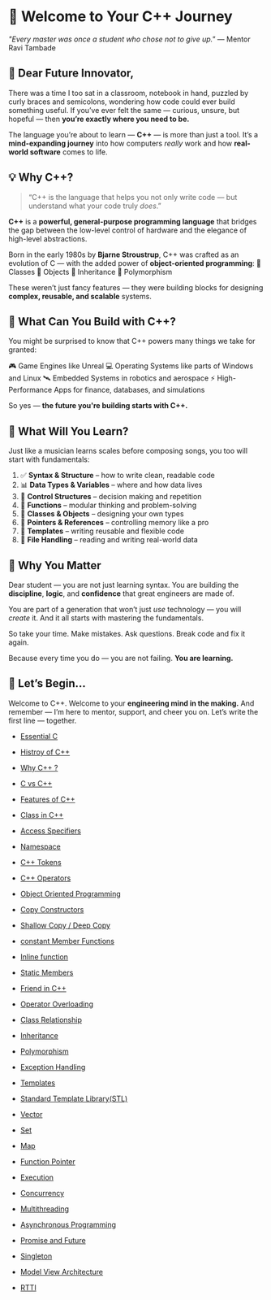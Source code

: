 # 🌱 Welcome to Your C++ Journey

*"Every master was once a student who chose not to give up."*
— Mentor Ravi Tambade


## 👋 Dear Future Innovator,

There was a time I too sat in a classroom, notebook in hand, puzzled by curly braces and semicolons, wondering how code could ever build something useful. If you’ve ever felt the same — curious, unsure, but hopeful — then **you’re exactly where you need to be.**

The language you’re about to learn — **C++** — is more than just a tool.
It’s a **mind-expanding journey** into how computers *really* work and how **real-world software** comes to life.

## 💡 Why C++?

> “C++ is the language that helps you not only write code — but understand what your code truly *does*.”

**C++** is a **powerful, general-purpose programming language** that bridges the gap between the low-level control of hardware and the elegance of high-level abstractions.

Born in the early 1980s by **Bjarne Stroustrup**, C++ was crafted as an evolution of C — with the added power of **object-oriented programming**:
🔹 Classes
🔹 Objects
🔹 Inheritance
🔹 Polymorphism

These weren’t just fancy features — they were building blocks for designing **complex, reusable, and scalable** systems.

## 🧭 What Can You Build with C++?

You might be surprised to know that C++ powers many things we take for granted:

🎮 Game Engines like Unreal
💻 Operating Systems like parts of Windows and Linux
🛰️ Embedded Systems in robotics and aerospace
⚡ High-Performance Apps for finance, databases, and simulations

So yes — **the future you're building starts with C++.**

## 📘 What Will You Learn?

Just like a musician learns scales before composing songs, you too will start with fundamentals:

1. ✅ **Syntax & Structure** – how to write clean, readable code
2. 📊 **Data Types & Variables** – where and how data lives
3. 🔁 **Control Structures** – decision making and repetition
4. 🧮 **Functions** – modular thinking and problem-solving
5. 🧱 **Classes & Objects** – designing your own types
6. 🎯 **Pointers & References** – controlling memory like a pro
7. 🧬 **Templates** – writing reusable and flexible code
8. 📂 **File Handling** – reading and writing real-world data

## 🙌 Why You Matter

Dear student — you are not just learning syntax.
You are building the **discipline**, **logic**, and **confidence** that great engineers are made of.

You are part of a generation that won’t just *use* technology — you will *create* it.
And it all starts with mastering the fundamentals.

So take your time.
Make mistakes.
Ask questions.
Break code and fix it again.

Because every time you do — you are not failing.
**You are learning.**

## 🚀 Let’s Begin…

Welcome to C++.
Welcome to your **engineering mind in the making.**
And remember — I’m here to mentor, support, and cheer you on.
Let’s write the first line — together.

- <a href="https://github.com/RaviTambade/TFLCPP/blob/main/Notes/C/cprogramming.md">Essential C</a>
- <a href="https://github.com/RaviTambade/TFLCPP/blob/main/Notes/CPP/historycpp.md">Histroy of C++</a>
- <a href="https://github.com/RaviTambade/tflcpp/tree/main/Notes/CPP/whycpp.md">Why C++ ?</a>
- <a href="https://github.com/RaviTambade/tflcpp/tree/main/Notes/CPP/cvscpp.md">C vs C++</a>
- <a href="https://github.com/RaviTambade/tflcpp/tree/main/Notes/CPP/featuresofcpp.md">Features of C++</a>
- <a href="https://github.com/RaviTambade/tflcpp/tree/main/Notes/CPP/class.md">Class in C++</a>
- <a href="https://github.com/RaviTambade/tflcpp/tree/main/Notes/CPP/accessspecifiers.md">Access Specifiers</a>
- <a href="https://github.com/RaviTambade/ycp/blob/main/notes/CPP/copyconstructor.md">Namespace</a>
- <a href="https://github.com/RaviTambade/tflcpp/tree/main/Notes/CPP/cpptokens.md">C++ Tokens</a>
- <a href="https://github.com/RaviTambade/tflcpp/tree/main/Notes/CPP/operators.md">C++ Operators</a>
- <a href="https://github.com/RaviTambade/tflcpp/tree/main/Notes/CPP/oops.md">Object Oriented Programming</a>

- <a href="https://github.com/RaviTambade/tflcpp/tree/main/Notes/CPP/copyconstructor.md">Copy Constructors</a>
- <a href="https://github.com/RaviTambade/tflcpp/tree/main/Notes/CPP/shallowdeep.md">Shallow Copy / Deep Copy</a>
- <a href="https://github.com/RaviTambade/tflcpp/tree/main/Notes/CPP/constantfunction.md">constant Member Functions</a>
- <a href="https://github.com/RaviTambade/tflcpp/tree/main/Notes/CPP/inlinefunction.md">Inline function</a>
- <a href="https://github.com/RaviTambade/tflcpp/tree/main/Notes/CPP/staticmembers.md">Static Members</a>
- <a href="https://github.com/RaviTambade/tflcpp/tree/main/Notes/CPP/friendincpp.md">Friend in C++</a>
- <a href="https://github.com/RaviTambade/tflcpp/tree/main/Notes/CPP/operatoroverloading.md">Operator Overloading</a>

- <a href="https://github.com/RaviTambade/tflcpp/tree/main/Notes/CPP/hasaisa.md">Class Relationship</a>
- <a href="https://github.com/RaviTambade/tflcpp/tree/main/Notes/CPP/inheritance.md">Inheritance</a>
- <a href="https://github.com/RaviTambade/tflcpp/tree/main/Notes/CPP/polymorphism.md">Polymorphism</a>
- <a href="https://github.com/RaviTambade/tflcpp/tree/main/Notes/CPP/exceptionhandling.md">Exception Handling</a>
- <a href="https://github.com/RaviTambade/tflcpp/tree/main/Notes/CPP/template.md">Templates</a>

- <a href="https://github.com/RaviTambade/tflcpp/tree/main/Notes/CPP/stl.md">Standard Template Library(STL)</a>
- <a href="https://github.com/RaviTambade/tflcpp/tree/main/Notes/CPP/stlvector.md">Vector</a>
- <a href="https://github.com/RaviTambade/tflcpp/tree/main/Notes/CPP/stlset.md">Set</a>
- <a href="https://github.com/RaviTambade/tflcpp/tree/main/Notes/CPP/stlmap.md">Map</a>

- <a href="https://github.com/RaviTambade/TFLCPP/blob/main/Notes/C/functionpointer.md">Function Pointer</a>

- <a href="https://github.com/RaviTambade/tflcpp/tree/main/Notes/CPP/execution.md">Execution</a>
- <a href="https://github.com/RaviTambade/tflcpp/tree/main/Notes/CPP/concurrency.md">Concurrency</a>
- <a href="https://github.com/RaviTambade/tflcpp/tree/main/Notes/CPP/multithreading.md">Multithreading</a>
- <a href="https://github.com/RaviTambade/tflcpp/tree/main/Notes/CPP/asyncfuture.md">Asynchronous Programming</a>
- <a href="https://github.com/RaviTambade/tflcpp/tree/main/Notes/CPP/promisefuture.md">Promise and Future</a>
- <a href="https://github.com/RaviTambade/tflcpp/tree/main/Notes/CPP/singleton.md">Singleton</a>
- <a href="https://github.com/RaviTambade/tflcpp/tree/main/Notes/CPP/modelview.md">Model View Architecture</a>
- <a href="https://github.com/RaviTambade/tflcpp/tree/main/Notes/CPP/rtti.md">RTTI</a>